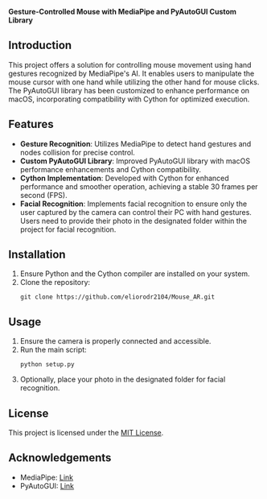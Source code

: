 **Gesture-Controlled Mouse with MediaPipe and PyAutoGUI Custom Library**

## Introduction
This project offers a solution for controlling mouse movement using hand gestures recognized by MediaPipe's AI. It enables users to manipulate the mouse cursor with one hand while utilizing the other hand for mouse clicks. The PyAutoGUI library has been customized to enhance performance on macOS, incorporating compatibility with Cython for optimized execution.

## Features
- **Gesture Recognition**: Utilizes MediaPipe to detect hand gestures and nodes collision for precise control.
- **Custom PyAutoGUI Library**: Improved PyAutoGUI library with macOS performance enhancements and Cython compatibility.
- **Cython Implementation**: Developed with Cython for enhanced performance and smoother operation, achieving a stable 30 frames per second (FPS).
- **Facial Recognition**: Implements facial recognition to ensure only the user captured by the camera can control their PC with hand gestures. Users need to provide their photo in the designated folder within the project for facial recognition.

## Installation
1. Ensure Python and the Cython compiler are installed on your system.
2. Clone the repository:
   ```
   git clone https://github.com/eliorodr2104/Mouse_AR.git
   ```

## Usage
1. Ensure the camera is properly connected and accessible.
2. Run the main script:
   ```
   python setup.py
   ```
4. Optionally, place your photo in the designated folder for facial recognition.

## License
This project is licensed under the [MIT License](LICENSE).

## Acknowledgements
- MediaPipe: [Link](https://github.com/google/mediapipe)
- PyAutoGUI: [Link](https://github.com/asweigart/pyautogui)
